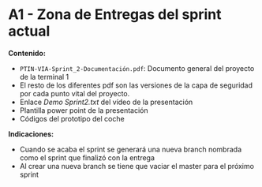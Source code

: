 # A1 - Zona de Entregas del sprint actual
**Contenido:**
- ```PTIN-VIA-Sprint_2-Documentación.pdf```: Documento general del proyecto de la terminal 1
- El resto de los diferentes pdf son las versiones de la capa de seguridad por cada punto vital del proyecto.
- Enlace *Demo Sprint2.txt* del vídeo de la presentación
- Plantilla power point de la presentación
- Códigos del prototipo del coche

**Indicaciones:**
- Cuando se acaba el sprint se generará una nueva branch nombrada como el sprint que finalizó con la entrega
- Al crear una nueva branch se tiene que vaciar el master para el próximo sprint
